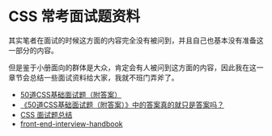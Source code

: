 CSS 常考面试题资料
===========

其实笔者在面试的时候这方面的内容完全没有被问到，并且自己也基本没有准备这一部分的内容。

但是鉴于小册面向的群体是大众，肯定会有人被问到这方面的内容，因此我在这一章节会总结一些面试资料给大家，我就不班门弄斧了。

*   [50道CSS基础面试题（附答案）](https://link.juejin.im/?target=https%3A%2F%2Fsegmentfault.com%2Fa%2F1190000013325778)
*   [《50道CSS基础面试题（附答案）》中的答案真的就只是答案吗？](https://link.juejin.im/?target=https%3A%2F%2Fsegmentfault.com%2Fa%2F1190000013860482)
*   [CSS 面试题总结](https://link.juejin.im/?target=https%3A%2F%2Ffunteas.com%2Ftopic%2F5ada8eac230d1e5e25e45b89)
*   [front-end-interview-handbook](https://link.juejin.im/?target=https%3A%2F%2Fgithub.com%2Fyangshun%2Ffront-end-interview-handbook%2Fblob%2Fmaster%2FTranslations%2FChinese%2Fquestions%2Fcss-questions.md)
